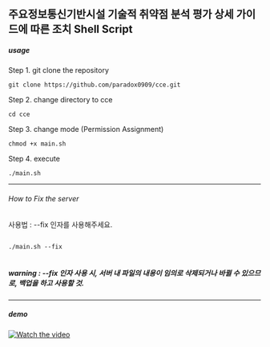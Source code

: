 ## 주요정보통신기반시설 기술적 취약점 분석 평가 상세 가이드에 따른 조치 Shell Script
##### usage
Step 1. git clone the repository
```
git clone https://github.com/paradox0909/cce.git
```
Step 2. change directory to cce
```
cd cce
```
Step 3. change mode (Permission Assignment)
```
chmod +x main.sh
```
Step 4. execute
```
./main.sh
```

* * *
###### How to Fix the server
사용법 : 
--fix 인자를 사용해주세요.

<pre>
<code>
./main.sh --fix
</code>
</pre>

##### warning : --fix 인자 사용 시, 서버 내 파일의 내용이 임의로 삭제되거나 바뀔 수 있으므로, 백업을 하고 사용할 것.

* * *
##### demo
[![Watch the video](https://img.youtube.com/vi/scJEYiFjDYI/0.jpg)](https://youtu.be/scJEYiFjDYI)
